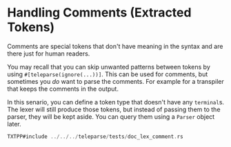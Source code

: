 # Handling Comments (Extracted Tokens)

Comments are special tokens that don't have meaning
in the syntax and are there just for human readers.

You may recall that you can skip unwanted patterns between
tokens by using `#[teleparse(ignore(...))]`. This can be used
for comments, but sometimes you *do* want to parse the comments.
For example for a transpiler that keeps the comments in the output.

In this senario, you can define a token type that doesn't have any `terminal`s.
The lexer will still produce those tokens, but instead of passing them to the parser,
they will be kept aside. You can query them using a `Parser` object later.

```rust
TXTPP#include ../../../teleparse/tests/doc_lex_comment.rs
```
